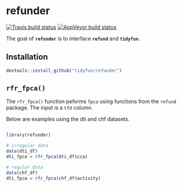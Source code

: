 
<!-- README.md is generated from README.Rmd. Please edit that file -->

# refunder

<!-- badges: start -->

[![Travis build
status](https://travis-ci.org/tidyfun/refunder.svg?branch=master)](https://travis-ci.org/tidyfun/refunder)
[![AppVeyor build
status](https://ci.appveyor.com/api/projects/status/github/tidyfun/refunder?branch=master&svg=true)](https://ci.appveyor.com/project/tidyfun/refunder)
<!-- badges: end -->

The goal of **`refunder`** is to interface **`refund`** and
**`tidyfun`**.

## Installation

``` r
devtools::install_github("tidyfun/refunder")
```

## `rfr_fpca()`

The `rfr_fpca()` function peforms `fpca` using functions from the
`refund` package. The input is a `tfd` column.

Below are examples using the dti and chf datasets.

``` r

library(refunder)

# irregular data 
data(dti_df)
dti_fpca = rfr_fpca(dti_df$cca)

# regular data
data(chf_df)
dti_fpca = rfr_fpca(chf_df$activity)
```
